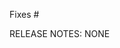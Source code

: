 <!-- Thanks for your PR, you're awesome! 👍

Please ensure you have read the [Contributing code](https://github.com/trpc-group/trpc-go/blob/main/CONTRIBUTING.md#contributing-code). 

The PR title should be formatted as follows: `client: remove internal info`
  - The package name goes before the colon
  - The part after the colon uses the verb tense + phrase that completes the blank in,
    "This change modifies tRPC-Go to ___________"
  - Lowercase verb after the colon
  - No trailing period
  - Keep the title as short as possible. ideally under 76 characters or shorter.

Add one of the following type of label:
type/bug: Fixes a newly discovered bug.
type/enhancement: Adding tests, refactoring.
type/feature: New functionality.
type/documentation: Adds documentation.

Optionally add any of the following type of label if applicable:
type/api-change: Adds, removes, or changes an API.
type/failing-test: CI test case is showing intermittent failures.
type/performance: Changes that improves performance.
type/ci: Changes the CI configuration files and scripts.
-->

<!--
*Automatically closes linked issue when PR is merged.
Usage: `Fixes #<issue number>`.
-->
Fixes #

<!--
Does this PR introduce a user-facing change?

If no, just write "NONE" below.
If yes, a release note is required, Enter your extended release note below.

A release note needs a clear, concise description of the change. 
-->
RELEASE NOTES: NONE